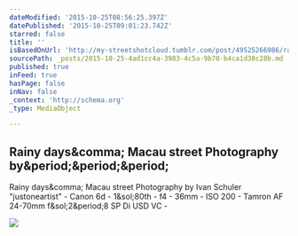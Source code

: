 ```yaml
---
dateModified: '2015-10-25T08:56:25.397Z'
datePublished: '2015-10-25T09:01:23.742Z'
starred: false
title: ''
isBasedOnUrl: 'http://my-streetshotcloud.tumblr.com/post/49525266986/rainy-days-macau-street-photography-by-ivan'
sourcePath: _posts/2015-10-25-4ad1cc4a-3983-4c5a-9b70-b4ca1d38c28b.md
published: true
inFeed: true
hasPage: false
inNav: false
_context: 'http://schema.org'
_type: MediaObject

---
```

<article style=""><h1>Rainy days&amp;comma; Macau street Photography by&amp;period;&amp;period;&amp;period;</h1><p>Rainy days&amp;comma; Macau street Photography by Ivan Schuler "justoneartist" - Canon 6d - 1&amp;sol;80th - f4 - 36mm - ISO 200 - Tamron AF 24-70mm f&amp;sol;2&amp;period;8 SP Di USD VC -</p><img src="http://36.media.tumblr.com/27199b08669f85538053825954185b01/tumblr_mm8ixbUrwz1rzlmeco1_500.jpg" /></article>